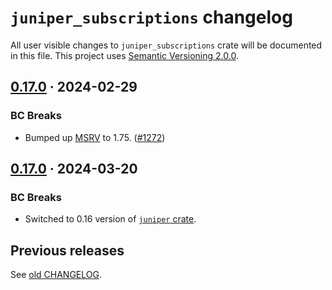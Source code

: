 `juniper_subscriptions` changelog
=================================

All user visible changes to `juniper_subscriptions` crate will be documented in this file. This project uses [Semantic Versioning 2.0.0].




## [0.17.0] · 2024-02-29
[0.17.0]: /../../tree/coasys_juniper_subscriptions-v0.17.0/coasys_juniper_subscriptions

### BC Breaks

- Bumped up [MSRV] to 1.75. ([#1272])

[#1272]: /../../pull/1272




## [0.17.0] · 2024-03-20
[0.17.0]: /../../tree/juniper_subscriptions-v0.17.0/juniper_subscriptions

### BC Breaks

- Switched to 0.16 version of [`juniper` crate].




## Previous releases

See [old CHANGELOG](/../../blob/juniper_subscriptions-v0.16.0/juniper_subscriptions/CHANGELOG.md).




[`juniper` crate]: https://docs.rs/juniper
[MSRV]: https://doc.rust-lang.org/cargo/reference/manifest.html#the-rust-version-field
[Semantic Versioning 2.0.0]: https://semver.org
